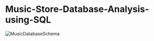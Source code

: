 # Music-Store-Database-Analysis-using-SQL

![MusicDatabaseSchema](https://github.com/rishikeshm123/Music-Store-Database-Analysis-using-SQL/assets/105847924/0757f9bd-6132-46c6-897d-7d6b700e3c0a)
